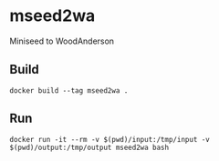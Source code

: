 # mseed2wa
Miniseed to WoodAnderson

## Build
```
docker build --tag mseed2wa .
```

## Run
```
docker run -it --rm -v $(pwd)/input:/tmp/input -v $(pwd)/output:/tmp/output mseed2wa bash
```
